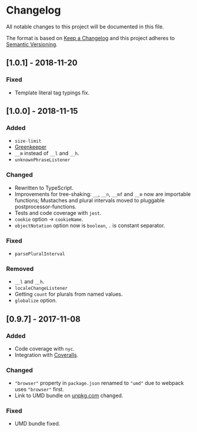 # Changelog

All notable changes to this project will be documented in this file.

The format is based on [Keep a Changelog](http://keepachangelog.com/en/1.0.0/)
and this project adheres to [Semantic Versioning](http://semver.org/spec/v2.0.0.html).

## [1.0.1] - 2018-11-20
### Fixed
- Template literal tag typings fix.

## [1.0.0] - 2018-11-15
### Added
- `size-limit`
- [Greenkeeper](https://greenkeeper.io/)
- `__m` instead of `__l` and `__h`.
- `unknownPhraseListener`

### Changed
- Rewritten to TypeScript.
- Improvements for tree-shaking: `__`, `__n`, `__mf` and `__m` now are importable functions; Mustaches and plural intervals moved to pluggable postprocessor-functions.  
- Tests and code coverage with `jest`.
- `cookie` option -> `cookieName`.
- `objectNotation` option now is `boolean`, `.` is constant separator.

### Fixed
- `parsePluralInterval`

### Removed
- `__l` and `__h`.
- `localeChangeListener`
- Getting `count` for plurals from named values.
- `globalize` option.

## [0.9.7] - 2017-11-08
### Added
- Code coverage with `nyc`.
- Integration with [Coveralls](https://coveralls.io).

### Changed
- `"browser"` property in `package.json` renamed to `"umd"` due to webpack uses `"browser"` first.
- Link to UMD bundle on [unpkg.com](https://unpkg.com) changed.

### Fixed
- UMD bundle fixed.
